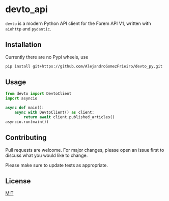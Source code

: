 # devto_api

`devto` is a modern Python API client for the Forem API V1, written with `aiohttp` and `pydantic`.


## Installation

Currently there are no Pypi wheels, use

```bash
pip install git+https://github.com/AlejandroGomezFrieiro/devto_py.git
```

## Usage

```python
from devto import DevtoClient
import asyncio

async def main():
    async with DevtoClient() as client:
        return await client.published_articles()
asyncio.run(main())
```

## Contributing

Pull requests are welcome. For major changes, please open an issue first
to discuss what you would like to change.

Please make sure to update tests as appropriate.

## License

[MIT](https://choosealicense.com/licenses/mit/)
